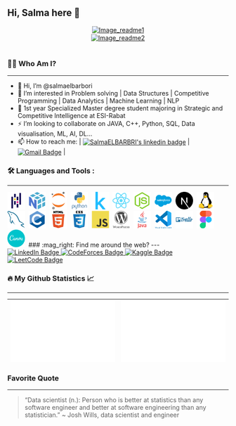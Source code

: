 ## Hi, Salma here 👋
<section align = "center">
<a href="https://media.giphy.com/media/qwi7fF1bfJQMPlTZ43/giphy.gif">
    <img src="https://media.giphy.com/media/qwi7fF1bfJQMPlTZ43/giphy.gif" alt="Image_readme1"  width = "500px" height = "250px"/>
</a>
</br>
<a href="https://komarev.com/ghpvc/?username=salmaelbarbori&style=flat-square&color=blue">
    <img align = "center" src="https://komarev.com/ghpvc/?username=salmaelbarbori&style=flat-square&color=blue" alt="Image_readme2"  width = "100px" height = "30px"/>
</a>
</section>
</br>

### :woman_technologist: Who Am I? 
---
- 👋 Hi, I’m @salmaelbarbori
- :telescope: I’m interested in Problem solving | Data Structures | Competitive Programming | Data Analytics | Machine Learning | NLP
- 🌱 1st year Specialized Master degree student majoring in Strategic and Competitive Intelligence at ESI-Rabat
- :zap: I’m looking to collaborate on JAVA, C++, Python, SQL, Data visualisation, ML, AI, DL...
- 📫 How to reach me: 
| <a href="https://ma.linkedin.com/in/salma-el-barbori/en"><img align="center" src="https://img.shields.io/badge/LinkedIn-blue?style=for-the-badge&logo=linkedin&logoColor=white" alt="SalmaELBARBRI's linkedin badge" alt="LinkedIn Badge" /></a> | <a href="https://mail.google.com/mail/u/salmaelbarbori@gmail.com"><img align="center" src="https://img.shields.io/badge/Gmail-red?style=for-the-badge&logo=gmail&logoColor=white" alt="Gmail Badge"/></a> |
  <!--- another section --->

### :hammer_and_wrench: Languages and Tools :
---
<div>
   <img src="https://github.com/devicons/devicon/blob/master/icons/pandas/pandas-original.svg" title="pandas" alt="pandas" width="40" height="40"/>&nbsp;
  <img src="https://github.com/devicons/devicon/blob/master/icons/numpy/numpy-original.svg" title="numpy" alt="numpy" width="40" height="40"/>&nbsp;
   <img src="https://github.com/devicons/devicon/blob/master/icons/jupyter/jupyter-original.svg" title="jupyterNotebook" alt="JupyterNotebook" width="40" height="40"/>&nbsp;
     <img src="https://github.com/devicons/devicon/blob/master/icons/python/python-original-wordmark.svg" title="Python" alt="React" width="40" height="40"/>&nbsp;
  <img src="https://github.com/devicons/devicon/blob/master/icons/kaggle/kaggle-original.svg" title="kaggle" alt="kaggle" width="40" height="40"/>&nbsp;
   <img src="https://github.com/devicons/devicon/blob/master/icons/react/react-original.svg" title="react" alt="react" width="40" height="40"/>&nbsp;
  <img src="https://github.com/devicons/devicon/blob/master/icons/nodejs/nodejs-original.svg" title="nodeJs" alt="nodeJs" width="40" height="40"/>&nbsp;
  <img src="https://github.com/devicons/devicon/blob/master/icons/salesforce/salesforce-original.svg" title="salesforce" alt="salesforce" width="40" height="40"/>&nbsp;
  <img src="https://github.com/devicons/devicon/blob/master/icons/nextjs/nextjs-original.svg" title="nextJs" alt="nextJs" width="40" height="40"/>&nbsp;
   <img src="https://github.com/devicons/devicon/blob/master/icons/linux/linux-original.svg" title="linux" alt="linux" width="40" height="40"/>&nbsp;
  <img src="https://github.com/devicons/devicon/blob/master/icons/mysql/mysql-original.svg" title="mysql" alt="mysql" width="40" height="40"/>&nbsp;
   <img src="https://github.com/devicons/devicon/blob/master/icons/c/c-original.svg" title="C/C++" alt="C" width="40" height="40"/>&nbsp;
   <img src="https://github.com/devicons/devicon/blob/master/icons/html5/html5-original-wordmark.svg" title="HTML5" alt="HTML" width="40" height="40"/>&nbsp;
   <img src="https://github.com/devicons/devicon/blob/master/icons/css3/css3-original-wordmark.svg" title="CSS" alt="CSS" width="40" height="40"/>&nbsp;
   <img src="https://github.com/devicons/devicon/blob/master/icons/javascript/javascript-original.svg" title="JAVASCRIPT" alt="js" width="40" height="40"/>&nbsp;
   <img src="https://github.com/devicons/devicon/blob/master/icons/wordpress/wordpress-plain-wordmark.svg" title="WORDPRESS" alt="wp" width="40" height="40"/>&nbsp;
   <img src="https://github.com/devicons/devicon/blob/master/icons/java/java-original-wordmark.svg" title="Java" alt="Java" width="40" height="40"/>&nbsp;
   <img src="https://github.com/devicons/devicon/blob/master/icons/vscode/vscode-original-wordmark.svg" title="VSCODE" alt="VSCODE" width="40" height="40"/>&nbsp;
   <img src="https://github.com/devicons/devicon/blob/master/icons/trello/trello-plain-wordmark.svg" title="TRELLO" alt="trello" width="40" height="40"/>&nbsp;
   <img src="https://github.com/devicons/devicon/blob/master/icons/figma/figma-original.svg" title="FIGMA" alt="figma" width="40" height="40"/>&nbsp;
   <img src="https://github.com/devicons/devicon/blob/master/icons/canva/canva-original.svg" title="CANVA" alt="canva" width="40" height="40"/>&nbsp;
 <!--- another section --->
### :mag_right: Find me around the web?
---
<div id="badges">
  <a href="https://ma.linkedin.com/in/salma-el-barbori/en">
    <img src="https://img.shields.io/badge/LinkedIn-blue?style=for-the-badge&logo=linkedin&logoColor=white" alt="LinkedIn Badge"/>
  </a>
  <a href="https://codeforces.com/profile/salmaelbarbori">
   <img src="https://img.shields.io/badge/CodeForces-yellow?style=for-the-badge&logo=CodeForces&logoColor=white" alt="CodeForces Badge"/>
  </a>
  <a href="https://www.kaggle.com/saelbar">
    <img src="https://img.shields.io/badge/Kaggle-blue?style=for-the-badge&logo=kaggle&logoColor=white" alt="Kaggle Badge"/>
  </a>
  <a href="https://leetcode.com/elbarborisalma/">
    <img src="https://img.shields.io/badge/LeetCode-orange?style=for-the-badge&logo=LeetCode&logoColor=white" alt="LeetCode Badge"/>
  </a>
</div>
<!---
salmaelbarbori/salmaelbarbori is a ✨ special ✨ repository because its `README.md` (this file) appears on your GitHub profile.
You can click the Preview link to take a look at your changes.

<!--- another section --->

### :fire: My Github Statistics 📈
---
| <a href="https://github-readme-streak-stats.herokuapp.com?user=salmaelbarbori&theme=dark"><img align="center" src="https://raw.githubusercontent.com/salmaelbarbori/githubstats/master/generated/overview.svg#gh-dark-mode-only" alt="SalmaELBARBRI's github stats" /></a> | <a href="https://github-readme-streak-stats.herokuapp.com?user=salmaelbarbori&theme=dark"><img align="center" src="https://raw.githubusercontent.com/salmaelbarbori/githubstats/master/generated/languages.svg#gh-dark-mode-only" /></a> |
| ------------- | ------------- | 
### Favorite Quote
---
> “Data scientist (n.): Person who is better at statistics than any software engineer and better at software engineering than any statistician.”
~ Josh Wills, data scientist and engineer


